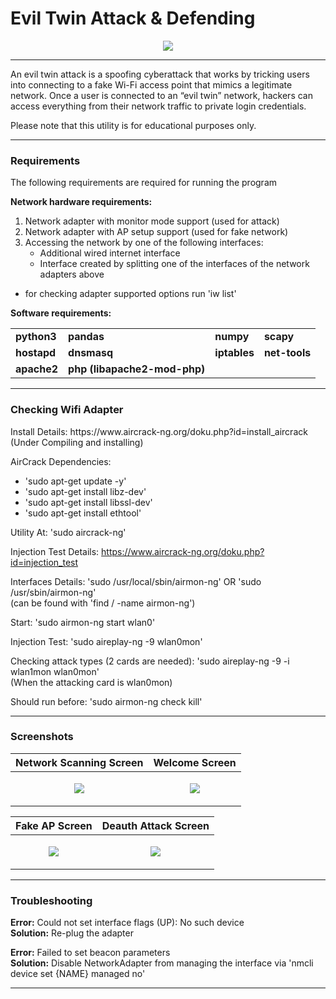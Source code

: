 # Evil Twin Attack & Defending

<p align="center"><img src="https://github.com/AlmogJakov/Protection-of-wireless-and-mobile-networks/blob/main/images/evil_twin.jpg"/></p>

--------------------------------------------------------------------------------------------------

An evil twin attack is a spoofing cyberattack that works by tricking users into connecting to a fake Wi-Fi access point that mimics a legitimate network. Once a user is connected to an “evil twin” network, hackers can access everything from their network traffic to private login credentials.

Please note that this utility is for educational purposes only.

--------------------------------------------------------------------------------------------------

<h3>Requirements</h3>    

The following requirements are required for running the program
   
<b>Network hardware requirements:</b>
1. Network adapter with monitor mode support (used for attack)
2. Network adapter with AP setup support (used for fake network)
3. Accessing the network by one of the following interfaces:
    * Additional wired internet interface
    * Interface created by splitting one of the interfaces of the network adapters above

* for checking adapter supported options run 'iw list'

<b>Software requirements:</b>

|||||
| ------------- | ------------- | ------------- | ------------- |
| <b>python3</b> | <b>pandas</b> | <b>numpy</b> | <b>scapy</b>  |
| <b>hostapd</b> | <b>dnsmasq</b> | <b>iptables</b> | <b>net-tools</b> |
| <b>apache2</b> | <b>php (libapache2-mod-php)</b> | | |
 
  --------------------------------------------------------------------------------------------------

<h3>Checking Wifi Adapter</h3>   
Install Details: https://www.aircrack-ng.org/doku.php?id=install_aircrack (Under Compiling and installing)   

AirCrack Dependencies:   
- 'sudo apt-get update -y'   
- 'sudo apt-get install libz-dev'   
- 'sudo apt-get install libssl-dev'   
- 'sudo apt-get install ethtool'   
    
Utility At: 'sudo aircrack-ng'   

Injection Test Details: https://www.aircrack-ng.org/doku.php?id=injection_test   
   
   
Interfaces Details: 'sudo /usr/local/sbin/airmon-ng' OR 'sudo /usr/sbin/airmon-ng'   
    (can be found with 'find / -name airmon-ng')
    
Start: 'sudo airmon-ng start wlan0'   

Injection Test: 'sudo aireplay-ng -9 wlan0mon'   

Checking attack types (2 cards are needed): 'sudo aireplay-ng -9 -i wlan1mon wlan0mon'   
    (When the attacking card is wlan0mon)   
    
 Should run before: 'sudo airmon-ng check kill'   
 
 
 --------------------------------------------------------------------------------------------------
 
  <h3>Screenshots</h3>    
  
 
| Network Scanning Screen | Welcome Screen |
| ------------- | ------------- |
| <p align="center"><img src="https://github.com/AlmogJakov/Protection-of-wireless-and-mobile-networks/blob/main/images/scanning.jpg"/></p>  | <p align="center"><img src="https://github.com/AlmogJakov/Protection-of-wireless-and-mobile-networks/blob/main/images/welcome.jpg"/></p>  |


| Fake AP Screen | Deauth Attack Screen |
| ------------- | ------------- |
| <p align="center"><img src="https://github.com/AlmogJakov/Protection-of-wireless-and-mobile-networks/blob/main/images/fakeap.jpg"/></p>  | <p align="center"><img src="https://github.com/AlmogJakov/Protection-of-wireless-and-mobile-networks/blob/main/images/deauth.jpg"/></p>  |

  --------------------------------------------------------------------------------------------------
 
 <h3>Troubleshooting</h3>    
 
 <b>Error:</b> Could not set interface flags (UP): No such device   
 <b>Solution:</b> Re-plug the adapter   
    
 <b>Error:</b> Failed to set beacon parameters   
 <b>Solution:</b> Disable NetworkAdapter from managing the interface via 'nmcli device set {NAME} managed no'   


   --------------------------------------------------------------------------------------------------
